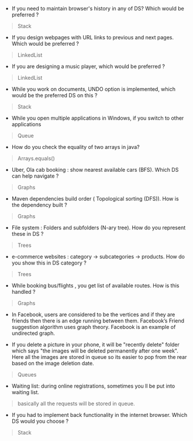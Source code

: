 - If you need to maintain browser's history in any of DS? Which would be preferred ?
> Stack

- If you design webpages with URL links to previous and next pages. Which would be preferred ?
> LinkedList

- If you are designing a music player, which would be preferred ?
> LinkedList

- While you work on documents, UNDO option is implemented, which would be the preferred DS on this ?
> Stack

- While you open multiple applications in Windows, if you switch to other applications
> Queue

- How do you check the equality of two arrays in java?
> Arrays.equals()

- Uber, Ola cab booking : show nearest available cars (BFS). Which DS can help navigate ?
> Graphs

- Maven dependencies build order ( Topological sorting (DFS)). How is the dependency built ?
> Graphs

- File system : Folders and subfolders (N-ary tree). How do you represent these in DS ?
> Trees

- e-commerce websites : category -> subcategories -> products. How do you show this in DS category ?
> Trees

- While booking bus/flights , you get list of available routes. How is this handled ?
> Graphs

- In Facebook, users are considered to be the vertices and if they are friends then there is an edge running between them. 
Facebook’s Friend suggestion algorithm uses graph theory. 
Facebook is an example of undirected graph.

- If you delete a picture in your phone, it will be "recently delete" folder which says "the images will be deleted permanently after one week".
 Here all the images are stored in queue so its easier to pop from the rear based on the image deletion date.
> Queues

- Waiting list: during online registrations, sometimes you ll be put into waiting list. 
> basically all the requests will be stored in queue.

- If you had to implement back functionality in the internet browser. Which DS would you choose ?
> Stack

